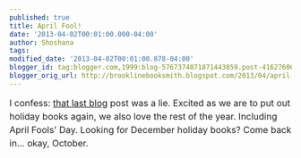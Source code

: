 ```yaml
---
published: true
title: April Fool!
date: '2013-04-02T00:01:00.000-04:00'
author: Shoshana
tags: 
modified_date: '2013-04-02T00:01:00.878-04:00'
blogger_id: tag:blogger.com,1999:blog-5767374071871443859.post-4162760625380905801
blogger_orig_url: http://brooklinebooksmith.blogspot.com/2013/04/april-fool.html
---
```


<span style="font-family: inherit;"><span style="color: #222222; font-size: 16px; line-height: 24px;">I confess: <a href="http://brooklinebooksmith.blogspot.com/2013/04/only-9-shopping-months-until-christmas.html">that last blog</a> post </span><span style="color: #222222; font-size: 16px; line-height: 24px;">was a lie. Excited as we are to put out holiday books again, we also love the rest of the year. Including April Fools' Day. Looking for December holiday books? Come back in... okay, October.</span></span>